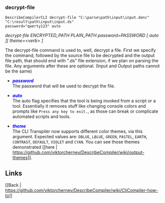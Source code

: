 ### decrypt-file

```DescribeCompilerCLI decrypt-file "C:\parse\path\input\input.denc" "C:\result\path\input\input.ds"```<br>
```password="qwerty123" auto```<br>

_decrypt-file ENCRYPTED_PATH PLAIN_PATH password=PASSWORD
[ auto ][ theme=&lt;verb&gt; ]_

The decrypt-file command is used to, well, decrypt a file. First we specify the command, followed by the source file to be decrypted and the output file path, that should end with ".ds" file extension, if we plan on parsing the file. Any arguments after these are optional. (Input and Output paths cannot be the same)

* <span style="color:blue">**_password_**</span><br>
The  password that will be used to decrypt the file.

* <span style="color:blue">**_auto_**</span><br>
The auto flag specifies that the tool is being invoked from a script or a tool. Essentially it removes stuff like changing console colors and prompts like ```Press any key to exit.```, as those can break or complicate automated scripts and tools.

* <span style="color:blue">**_theme_**</span><br>
The CLI Transpiler now supports different color themes, via this argument. Expected values are: ```DBLUE```, ```LBLUE```, ```GREEN```, ```PASTEL```, ```EARTH```, ```CONTRAST```, ```DEFAULT```, ```VIOLET``` and ```CYAN```. You can see those themes demonstrated [[here | https://github.com/viktorchernev/DescribeCompiler/wiki/output-themes]].  


## Links
[[Back | https://github.com/viktorchernev/DescribeCompiler/wiki/CliCompiler-how-to]]